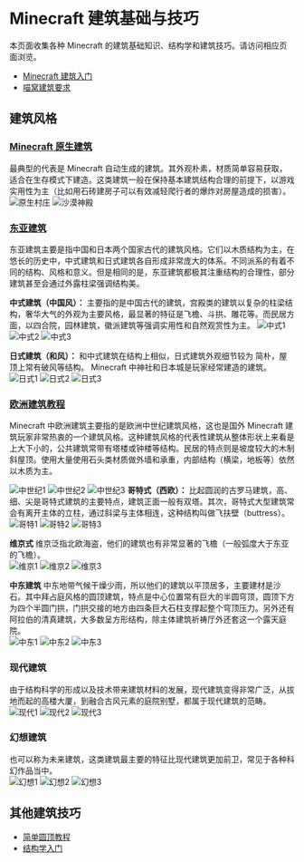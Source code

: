 # Minecraft 建筑基础与技巧

本页面收集各种 Minecraft 的建筑基础知识、结构学和建筑技巧。请访问相应页面浏览。
- [Minecraft 建筑入门](space/building/minecraft-building.md)  
- [喵窝建筑要求](space/building/nyaacat-contruction-requirements.md)

## 建筑风格

### [Minecraft 原生建筑](space/building/minecraft-building.md)  
最典型的代表是 Minecraft 自动生成的建筑。其外观朴素，材质简单容易获取，适合在生存模式下建造。这类建筑一般在保持基本建筑结构合理的前提下，以游戏实用性为主（比如用石砖建房子可以有效减轻爬行者的爆炸对房屋造成的损害）。  
![原生村庄](../assets/images/building-tutorial/building-style/minecraft-village1.png)  ![沙漠神殿](../assets/images/building-tutorial/building-style/Minecraft-Desert-Temple.jpg)

### [东亚建筑](space/building/tutorial-eastern-style.md)
东亚建筑主要是指中国和日本两个国家古代的建筑风格。它们以木质结构为主，在悠长的历史中，中式建筑和日式建筑各自形成非常庞大的体系。不同派系的有着不同的结构、风格和意义。但是相同的是，东亚建筑都极其注重结构的合理性，部分建筑甚至会通过外露柱梁强调结构美。

**中式建筑（中国风）：** 
主要指的是中国古代的建筑，宫殿类的建筑以复杂的柱梁结构，奢华大气的外观为主要风格，最显著的特征是飞檐、斗拱、雕花等。而民居方面，以四合院，园林建筑，徽派建筑等强调实用性和自然观赏性为主。 
![中式1](../assets/images/building-tutorial/building-style/luoyang1.jpg)  ![中式2](../assets/images/building-tutorial/building-style/luoyang2.jpg)  ![中式3](../assets/images/building-tutorial/building-style/luoyang3.jpg)

**日式建筑（和风）：**
和中式建筑在结构上相似，日式建筑外观细节较为
简朴，屋顶上常有破风等结构。 Minecraft 中神社和日本城是玩家经常建造的建筑。  
![日式1](../assets/images/building-tutorial/building-style/Japanese-style1.jpg)  ![日式2](../assets/images/building-tutorial/building-style/Japanese-style2.jpg)  ![日式3](../assets/images/building-tutorial/building-style/Japanese-style3.jpg)

### [欧洲建筑教程](space/building/tutorial-medieval.md)
Minecraft 中欧洲建筑主要指的是欧洲中世纪建筑风格，这也是国外 Minecraft 建筑玩家非常热衷的一个建筑风格。这种建筑风格的代表性建筑从整体形状上来看是上大下小的，公共建筑常带有塔楼或钟楼等结构。民居的特点则是坡度较大的木制斜屋顶。使用大量使用石头类材质做外墙和承重，内部结构（横梁，地板等）依然以木质为主。  
 
![中世纪1](../assets/images/building-tutorial/building-style/Mid-East1.jpg)  ![中世纪2](../assets/images/building-tutorial/building-style/Mid-East2.jpg)  ![中世纪3](../assets/images/building-tutorial/building-style/Mid-East3.jpg)
**哥特式（西欧）：**
比起圆润的古罗马建筑，高、细、尖是哥特式建筑的主要特点，建筑正面一般有双塔。其次，哥特式大型建筑常会有离开主体的立柱，通过斜梁与主体相连，这种结构叫做飞扶壁（buttress）。  
![哥特1](../assets/images/building-tutorial/building-style/Gothic1.jpg)  ![哥特2](../assets/images/building-tutorial/building-style/Gothic2.jpg)  ![哥特3](../assets/images/building-tutorial/building-style/Gothic3.jpg)

**维京式**
维京泛指北欧海盗，他们的建筑也有非常显著的飞檐（一般弧度大于东亚的飞檐）。  
![维京1](../assets/images/building-tutorial/building-style/víkingar1.jpg)  ![维京2](../assets/images/building-tutorial/building-style/víkingar2.jpg)  ![维京3](../assets/images/building-tutorial/building-style/víkingar3.jpg)

**中东建筑**
中东地带气候干燥少雨，所以他们的建筑以平顶居多，主要建材是沙石。其中拜占庭风格的圆顶建筑，特点是中心位置常有巨大的半圆穹顶，圆顶下方为四个半圆门拱，门拱交接的地方由四条巨大石柱支撑起整个穹顶压力。另外还有阿拉伯的清真建筑，大多数呈方形结构，除主体建筑祈祷厅外还套这一个露天庭院。  
![中东1](../assets/images/building-tutorial/building-style/Mid-East1.jpg)  ![中东2](../assets/images/building-tutorial/building-style/Mid-East2.jpg)  ![中东3](../assets/images/building-tutorial/building-style/Mid-East3.jpg)  

### 现代建筑
由于结构科学的形成以及技术带来建筑材料的发展，现代建筑变得非常广泛，从拔地而起的高楼大厦，到融合古风元素的庭院别墅，都属于现代建筑的范畴。  
![现代1](../assets/images/building-tutorial/building-style/modern1.jpg)  ![现代2](../assets/images/building-tutorial/building-style/modern2.jpg)
  ![现代3](../assets/images/building-tutorial/building-style/modern3.jpg)


### 幻想建筑
也可以称为未来建筑，这类建筑最主要的特征比现代建筑更加前卫，常见于各种科幻作品当中。  
 ![幻想1](../assets/images/building-tutorial/building-style/fantasy1.jpg)  ![幻想2](../assets/images/building-tutorial/building-style/fantasy2.jpg)  ![幻想3](../assets/images/building-tutorial/building-style/fantasy3.jpg)


## 其他建筑技巧
- [简单圆顶教程](space/building/tutorial-dome.md)  
- [结构学入门](space/building/architechture-introduction.md)

